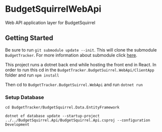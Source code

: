 # BudgetSquirrelWebApi
Web API application layer for BudgetSquirrel


## Getting Started 

Be sure to run `git submodule update --init`. This will clone the submodule `BudgetTracker`. For more information about submodule click [here](https://git-scm.com/book/en/v2/Git-Tools-Submodules). 

This project runs a dotnet back end while hosting the front end in React. In order to run this cd in the `BudgetTracker.BudgetSuirrel.WebApi/ClientApp` folder and run `npm install`

Then cd to `BudgetTracker.BudgetSuirrel.WebApi` and run `dotnet run`

### Setup Database
```
cd BudgetTracker/BudgetSquirrel.Data.EntityFramework

dotnet ef database update --startup-project ../../BudgetSquirrel.Api/BudgetSquirrel.Api.csproj --configuration Development
```
